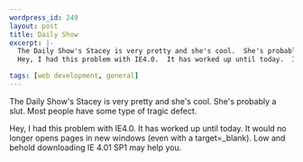 ```yaml
--- 
wordpress_id: 249
layout: post
title: Daily Show
excerpt: |-
  The Daily Show's Stacey is very pretty and she's cool.  She's probably a slut.  Most people have some type of tragic defect.<p>
  Hey, I had this problem with IE4.0.  It has worked up until today.  It would no longer opens pages in new windows (even with a target=_blank).  Low and behold downloading IE 4.01 SP1 may help you.

tags: [web development, general]
---
```


The Daily Show's Stacey is very pretty and she's cool.  She's probably a slut.  Most people have some type of tragic defect.<p>
Hey, I had this problem with IE4.0.  It has worked up until today.  It would no longer opens pages in new windows (even with a target=_blank).  Low and behold downloading IE 4.01 SP1 may help you.
